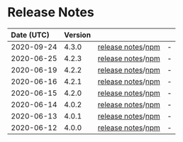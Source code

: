 # Release Notes

| Date (UTC) | Version |  |  |
| :-- | :-- | :--: | :-- |
| 2020-09-24 | 4.3.0 | [release notes](v4.3.0/README.md)/[npm](https://www.npmjs.com/package/@dagonmetric/ng-config/v/4.3.0) | - |
| 2020-06-25 | 4.2.3 | [release notes](v4.2.3/README.md)/[npm](https://www.npmjs.com/package/@dagonmetric/ng-config/v/4.2.3) | - |
| 2020-06-19 | 4.2.2 | [release notes](v4.2.2/README.md)/[npm](https://www.npmjs.com/package/@dagonmetric/ng-config/v/4.2.2) | - |
| 2020-06-16 | 4.2.1 | [release notes](v4.2.1/README.md)/[npm](https://www.npmjs.com/package/@dagonmetric/ng-config/v/4.2.1) | - |
| 2020-06-15 | 4.2.0 | [release notes](v4.2.0/README.md)/[npm](https://www.npmjs.com/package/@dagonmetric/ng-config/v/4.2.0) | - |
| 2020-06-14 | 4.0.2 | [release notes](v4.0.2/README.md)/[npm](https://www.npmjs.com/package/@dagonmetric/ng-config/v/4.0.2) | - |
| 2020-06-13 | 4.0.1 | [release notes](v4.0.1/README.md)/[npm](https://www.npmjs.com/package/@dagonmetric/ng-config/v/4.0.1) | - |
| 2020-06-12 | 4.0.0 | [release notes](v4.0.0/README.md)/[npm](https://www.npmjs.com/package/@dagonmetric/ng-config/v/4.0.0) | - |

